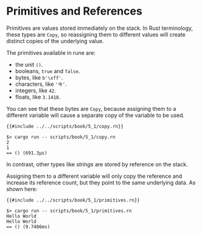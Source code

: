 # Primitives and References

Primitives are values stored immediately on the stack.
In Rust terminology, these types are `Copy`, so reassigning them to different
values will create distinct copies of the underlying value.

The primitives available in rune are:

* the unit `()`.
* booleans, `true` and `false`.
* bytes, like `b'\xff'`.
* characters, like `'今'`.
* integers, like `42`.
* floats, like `3.1418`.

You can see that these bytes are `Copy`, because assigning them to a different
variable will cause a separate copy of the variable to be used.

```rust,noplaypen
{{#include ../../scripts/book/5_1/copy.rn}}
```

```text
$> cargo run -- scripts/book/5_1/copy.rn
2
1
== () (691.3µs)
```

In contrast, other types like *strings* are stored by reference on the stack.

Assigning them to a different variable will only copy the reference and increase
its reference count, but they point to the same underlying data.
As shown here:

```rust,noplaypen
{{#include ../../scripts/book/5_1/primitives.rn}}
```

```text
$> cargo run -- scripts/book/5_1/primitives.rn
Hello World
Hello World
== () (9.7406ms)
```